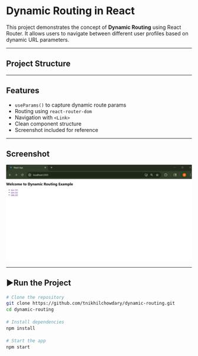 # Dynamic Routing in React

This project demonstrates the concept of **Dynamic Routing** using React Router. It allows users to navigate between different user profiles based on dynamic URL parameters.

---

## Project Structure

---

##  Features

- `useParams()` to capture dynamic route params
- Routing using `react-router-dom`
- Navigation with `<Link>`
- Clean component structure
- Screenshot included for reference

---

##  Screenshot

![App Screenshot](./src/assets/screenshot.png)

---

## ▶Run the Project

```bash
# Clone the repository
git clone https://github.com/tnikhilchowdary/dynamic-routing.git
cd dynamic-routing

# Install dependencies
npm install

# Start the app
npm start


